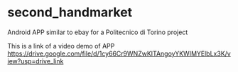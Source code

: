 # second_handmarket
Android APP similar to ebay for a Politecnico di Torino project

This is a link of a video demo of APP https://drive.google.com/file/d/1cy66Cr9WNZwKITAngoyYKWIMYElbLx3K/view?usp=drive_link
